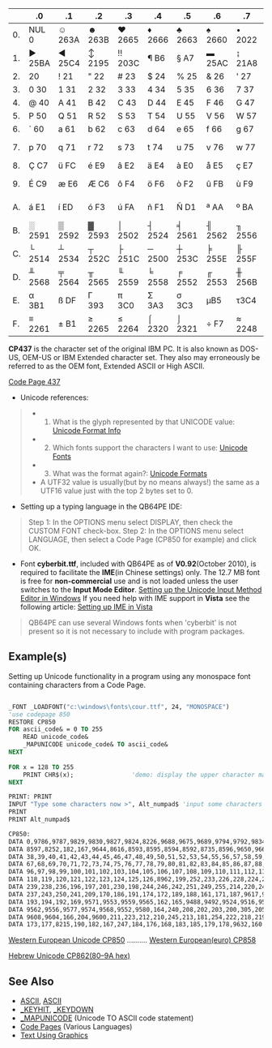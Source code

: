 |    | .0 | .1 | .2 | .3 | .4 | .5 | .6 | .7 | .8 | .9 | .A | .B | .C | .D | .E | .F |
| -- | -- | -- | -- | -- | -- | -- | -- | -- | -- | -- | -- | -- | -- | -- | -- | -- |
| 0. | NUL 0 | ☺ 263A | ☻ 263B | ♥ 2665 | ♦ 2666 | ♣ 2663 | ♠ 2660 | • 2022 | ◘ 25D8 | ○ 25CB | ◙ 25D9 | ♂ 2642 | ♀ 2640 | ♪ 266A | ♫ 266B | ☼ 263C |
| 1. | ► 25BA | ◄ 25C4 | ↕ 2195 | ‼ 203C | ¶ B6 | § A7 | ▬ 25AC | ↨ 21A8 | ↑ 2191 | ↓ 2193 | → 2192 | ← 2190 | ∟ 221F | ↔ 2194 | ▲ 25B2 | ▼ 25BC |
| 2. |   20 | ! 21 | " 22 | # 23 | $ 24 | % 25 | & 26 | ' 27 | ( 28 | ) 29 | * 2A | + 2B | , 2C | - 2D | . 2E | / 2F |
| 3. | 0 30 | 1 31 | 2 32 | 3 33 | 4 34 | 5 35 | 6 36 | 7 37 | 8 38 | 9 39 | : 3A | ; 3B | < 3C | = 3D | > 3E | ? 3F |
| 4. | @ 40 | A 41 | B 42 | C 43 | D 44 | E 45 | F 46 | G 47 | H 48 | I 49 | J 4A | K 4B | L 4C | M 4D | N 4E | O 4F |
| 5. | P 50 | Q 51 | R 52 | S 53 | T 54 | U 55 | V 56 | W 57 | X 58 | Y 59 | Z 5A | [ 5B | \ 5C | ] 5D | ^ 5E | _ 5F |
| 6. | ` 60 | a 61 | b 62 | c 63 | d 64 | e 65 | f 66 | g 67 | h 68 | i 69 | j 6A | k 6B | l 6C | m 6D | n 6E | o 6F |
| 7. | p 70 | q 71 | r 72 | s 73 | t 74 | u 75 | v 76 | w 77 | x 78 | y 79 | z 7A | { 7B | \| 7C | } 7D | ~ 7E | ⌂ 2302 |
| 8. | Ç C7 | ü FC | é E9 | â E2 | ä E4 | à E0 | å E5 | ç E7 | ê EA | ë EB | è E8 | ï EF | î EE | ì EC | Ä C4 | Å C5 |
| 9. | É C9 | æ E6 | Æ C6 | ô F4 | ö F6 | ò F2 | û FB | ù F9 | ÿ FF | Ö D6 | Ü DC | ¢ A2 | £ A3 | ¥ A5 | ₧ 20A7 | ƒ 192 |
| A. | á E1 | í ED | ó F3 | ú FA | ñ F1 | Ñ D1 | ª AA | º BA | ¿ BF | ⌐ 2310 | ¬AC | ½BD | ¼ BC | ¡ A1 | « AB | » BB |
| B. | ░ 2591 | ▒ 2592 | ▓ 2593 | │ 2502 | ┤ 2524 | ╡ 2561 | ╢ 2562 | ╖ 2556 | ╕ 2555 | ╣ 2563 | ║ 2551 | ╗ 2557 | ╝ 255D | ╜ 255C | ╛ 255B | ┐ 2510 |
| C. | └ 2514 | ┴ 2534 | ┬ 252C | ├ 251C | ─ 2500 | ┼ 253C | ╞ 255E | ╟ 255F | ╚ 255A | ╔ 2554 | ╩ 2569 | ╦ 2566 | ╠ 2560 | ═ 2550 | ╬ 256C | ╧ 2567 |
| D. | ╨ 2568 | ╤ 2564 | ╥ 2565 | ╙ 2559 | ╘ 2558 | ╒ 2552 | ╓ 2553 | ╫ 256B | ╪ 256A | ┘ 2518 | ┌ 250C | █ 2588 | ▄ 2584 | ▌258C | ▐ 2590 | ▀ 2580 |
| E. | α 3B1 | ß DF | Γ 393 | π 3C0 | Σ 3A3 | σ 3C3 | µB5 | τ3C4 | Φ3A6 | Θ398 | Ω3A9 | δ3B4 | ∞221E | φ3C6 | ε3B5 | ∩2229 |
| F. | ≡ 2261 | ± B1 | ≥ 2265 | ≤ 2264 | ⌠ 2320 | ⌡ 2321 | ÷ F7 | ≈ 2248 | ° B0 | ∙ 2219 | · B7 | √ 221A | ⁿ 207F | ² B2 | ■ 25A0 | A0 |

**CP437** is the character set of the original IBM PC. It is also known as DOS-US, OEM-US or IBM Extended character set. They also may erroneously be referred to as the OEM font, Extended ASCII or High ASCII.

[Code Page 437](http://en.wikipedia.org/wiki/Code_page_437)

* Unicode references:
> * 1) What is the glyph represented by that UNICODE value: [Unicode Format Info](http://www.fileformat.info/info/unicode/char/search.htm)
> * 2) Which fonts support the characters I want to use: [Unicode Fonts](http://en.wikipedia.org/wiki/Unicode_typefaces#Comparison_of_fonts)
> * 3) What was the format again?: [Unicode Formats](http://www.birds-eye.net/definition/u/unicode.shtml)
> * A UTF32 value is usually(but by no means always!) the same as a UTF16 value just with the top 2 bytes set to 0.
* Setting up a typing language in the QB64PE IDE:
> Step 1: In the OPTIONS menu select DISPLAY, then check the CUSTOM FONT check-box.
> Step 2: In the OPTIONS menu select LANGUAGE, then select a Code Page (CP850 for example) and click OK.
* Font **cyberbit.ttf**, included with QB64PE as of **V0.92**(October 2010), is required to facilitate the **IME**(in Chinese settings) only. The 12.7 MB font is free for **non-commercial** use and is not loaded unless the user switches to the **Input Mode Editor**.
[Setting up the Unicode Input Method Editor in Windows](http://www.fileformat.info/tip/microsoft/enter_unicode.htm)
If you need help with IME support in **Vista** see the following article: [Setting up IME in Vista](http://blogs.msdn.com/b/michkap/archive/2006/07/20/671835.aspx)
> QB64PE can use several Windows fonts when 'cyberbit' is not present so it is not necessary to include with program packages. 

## Example(s)

Setting up Unicode functionality in a program using any monospace font containing characters from a Code Page.

```vb

_FONT _LOADFONT("c:\windows\fonts\cour.ttf", 24, "MONOSPACE")
'use codepage 850
RESTORE CP850
FOR ascii_code& = 0 TO 255
    READ unicode_code&
    _MAPUNICODE unicode_code& TO ascii_code&
NEXT
                                             
FOR x = 128 TO 255   
    PRINT CHR$(x);                'demo: display the upper character map
NEXT

PRINT: PRINT
INPUT "Type some characters now >", Alt_numpad$ 'input some characters with Alt + number pad
PRINT
PRINT Alt_numpad$

CP850: 
DATA 0,9786,9787,9829,9830,9827,9824,8226,9688,9675,9689,9794,9792,9834,9835,9788,9658,9668
DATA 8597,8252,182,167,9644,8616,8593,8595,8594,8592,8735,8596,9650,9660,32,33,34,35,36,37
DATA 38,39,40,41,42,43,44,45,46,47,48,49,50,51,52,53,54,55,56,57,58,59,60,61,62,63,64,65,66
DATA 67,68,69,70,71,72,73,74,75,76,77,78,79,80,81,82,83,84,85,86,87,88,89,90,91,92,93,94,95
DATA 96,97,98,99,100,101,102,103,104,105,106,107,108,109,110,111,112,113,114,115,116,117,
DATA 118,119,120,121,122,123,124,125,126,8962,199,252,233,226,228,224,229,231,234,235,232
DATA 239,238,236,196,197,201,230,198,244,246,242,251,249,255,214,220,248,163,216,215,402,225
DATA 237,243,250,241,209,170,186,191,174,172,189,188,161,171,187,9617,9618,9619,9474,9508
DATA 193,194,192,169,9571,9553,9559,9565,162,165,9488,9492,9524,9516,9500,9472,9532,227,195
DATA 9562,9556,9577,9574,9568,9552,9580,164,240,208,202,203,200,305,205,206,207,9496,9484
DATA 9608,9604,166,204,9600,211,223,212,210,245,213,181,254,222,218,219,217,253,221,175,180
DATA 173,177,8215,190,182,167,247,184,176,168,183,185,179,178,9632,160 

```

[Western European Unicode CP850](http://en.wikipedia.org/wiki/Code_page_850) .......... [Western European(euro) CP858](http://en.wikipedia.org/wiki/CP858)

[Hebrew Unicode CP862(80–9A hex)](http://en.wikipedia.org/wiki/Code_page_862)

## See Also
 
* [ASCII](ASCII), [ASCII](ASCII)
* [_KEYHIT](_KEYHIT), [_KEYDOWN](_KEYDOWN)
* [_MAPUNICODE](_MAPUNICODE) (Unicode TO ASCII code statement)
* [Code Pages](Code-Pages) (Various Languages)
* [Text Using Graphics](Text-Using-Graphics)
